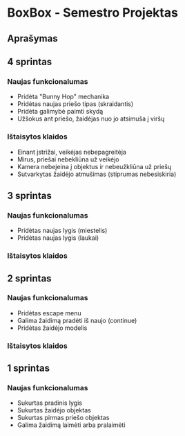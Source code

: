 # BoxBox - Semestro Projektas

## Aprašymas

## 4 sprintas
### Naujas funkcionalumas
- Pridėta "Bunny Hop" mechanika
- Pridėtas naujas priešo tipas (skraidantis)
- Pridėta galimybė paimti skydą
- Užšokus ant priešo, žaidėjas nuo jo atsimuša į viršų
### Ištaisytos klaidos
- Einant įstrižai, veikėjas nebepagreitėja
- Mirus, priešai nebekliūna už veikėjo
- Kamera nebeįeina į objektus ir nebeužkliūna už priešų
- Sutvarkytas žaidėjo atmušimas (stiprumas nebesiskiria)

## 3 sprintas
### Naujas funkcionalumas
- Pridėtas naujas lygis (miestelis)
- Pridėtas naujas lygis (laukai)
### Ištaisytos klaidos

## 2 sprintas
### Naujas funkcionalumas
- Pridėtas escape menu
- Galima žaidimą pradėti iš naujo (continue)
- Pridėtas žaidėjo modelis
### Ištaisytos klaidos


## 1 sprintas
### Naujas funkcionalumas
- Sukurtas pradinis lygis
- Sukurtas žaidėjo objektas
- Sukurtas pirmas priešo objektas
- Galima žaidimą laimėti arba pralaimėti

